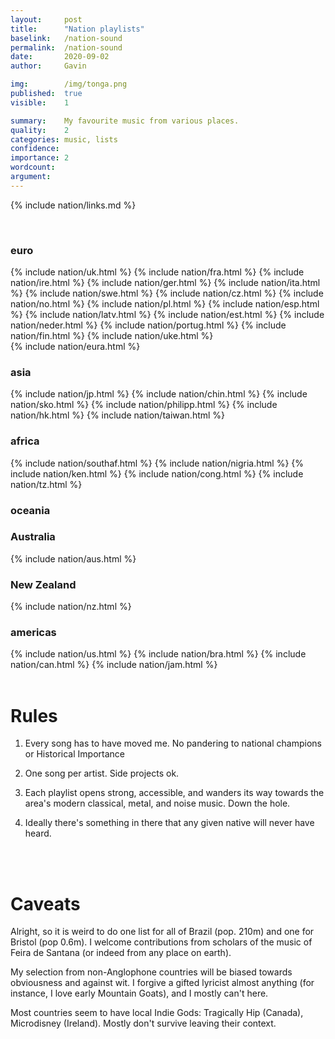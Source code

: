```yaml
---
layout:     post
title:      "Nation playlists"
baselink:   /nation-sound
permalink:  /nation-sound
date:       2020-09-02
author:     Gavin

img:        /img/tonga.png
published:  true
visible:    1

summary:    My favourite music from various places.
quality:    2
categories: music, lists
confidence: 
importance: 2
wordcount:  
argument:	
---
```


{%	include nation/links.md	%}

<br>

<div class="accordion">
	<h3>euro</h3>
	<div>
		<div class="accordion">
			{%	include nation/uk.html	%}
			{%	include nation/fra.html	%}
			{%	include nation/ire.html	%}
			{%	include nation/ger.html	%}
			{%	include nation/ita.html	%}
			{%	include nation/swe.html	%}
			{%	include nation/cz.html	%}
		    {%  include nation/no.html  %}
		    {%  include nation/pl.html  %}
			{%	include nation/esp.html	%}
			{%	include nation/latv.html	%}
			{%	include nation/est.html	%}
			{%	include nation/neder.html	%}
			{%	include nation/portug.html	%}
			{%	include nation/fin.html	%}
			{%	include nation/uke.html	%}
		</div>
	</div>
	<!--  -->
	{%	include nation/eura.html	%}
	<!--  -->
	<h3>asia</h3>
	<div>
		<div class="accordion">
			{%	include nation/jp.html	%}
			{%	include nation/chin.html	%}
			{%	include nation/sko.html	%}
			{%	include nation/philipp.html %}
			{%	include nation/hk.html	%}
			{%	include nation/taiwan.html	%}		
		</div>
	</div>
	<!--  -->
	<h3>africa</h3>
	<div>
		<div class="accordion">
			{%	include nation/southaf.html 	%}
			{%	include nation/nigria.html		%}
			{%	include nation/ken.html			%}
			{%	include nation/cong.html 		%}
			{%	include nation/tz.html 			%}
		</div>
	</div>
	<!--  -->
	<h3>oceania</h3>
	<div>
		<div class="accordion">
		<!--  -->
			<h3>Australia</h3>
			<div>
				{%	include nation/aus.html	%}
			</div>
			<h3>New Zealand</h3>
			<div>
				{%	include nation/nz.html	%}
			</div>
		</div>
	</div>
	<!--  -->
	<h3>americas</h3>
	<div>
		<div class="accordion">
			{%	include nation/us.html	%}
			{%	include nation/bra.html	%}
			{%	include nation/can.html	%}
			{%	include nation/jam.html	%}
		</div>
	</div>
</div>

<br>

# Rules


1. Every song has to have moved me. No pandering to national champions or Historical Importance 

2. One song per artist. Side projects ok.

3. Each playlist opens strong, accessible, and wanders its way towards the area's modern classical, metal, and noise music. Down the hole.

4. Ideally there's something in there that any given native will never have heard.


<br><br>

# Caveats

Alright, so it is weird to do one list for all of Brazil (pop. 210m) and one for Bristol (pop 0.6m). I welcome contributions from scholars of the music of Feira de Santana (or indeed from any place on earth).

My selection from non-Anglophone countries will be biased towards obviousness and against wit. I forgive a gifted lyricist almost anything (for instance, I love early Mountain Goats), and I mostly can't here.

Most countries seem to have local Indie Gods: Tragically Hip (Canada), Microdisney (Ireland). Mostly don't survive leaving their context.

<br><br>

